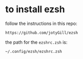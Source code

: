 # to install ezsh

follow the instructions in this repo:

	https://github.com/jotyGill/ezsh

the path for the `ezshrc.zsh` is:

	~/.config/ezsh/ezshrc.zsh
